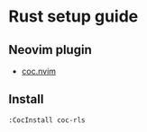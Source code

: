 # Rust setup guide
## Neovim plugin
* [coc.nvim](https://github.com/neoclide/coc.nvim)

## Install
`:CocInstall coc-rls`
